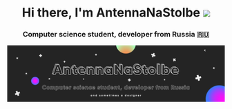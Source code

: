 <h1 align="center">Hi there, I'm AntennaNaStolbe 
<img src="https://github.com/blackcater/blackcater/raw/main/images/Hi.gif" height="32"/></h1>
<h3 align="center">Computer science student, developer from Russia 🇷🇺</h3>

<img src="assets/antenna_na_stolbe_fon.svg" alt="альтернативный текст">
